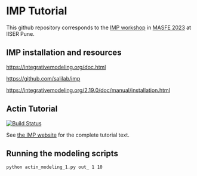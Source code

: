 # IMP Tutorial

This github repository corresponds to the [IMP workshop](https://sites.google.com/acads.iiserpune.ac.in/masfe/program/workshop?authuser=0) in [MASFE 2023](https://sites.google.com/acads.iiserpune.ac.in/masfe/) at IISER Pune. 

## IMP installation and resources
https://integrativemodeling.org/doc.html 

https://github.com/salilab/imp 

https://integrativemodeling.org/2.19.0/doc/manual/installation.html 


## Actin Tutorial  

[![Build Status](https://github.com/salilab/actin_tutorial/workflows/build/badge.svg?branch=main)](https://github.com/salilab/actin_tutorial/actions?query=workflow%3Abuild)

See [the IMP website](https://integrativemodeling.org/tutorials/actin/) for the complete tutorial text.

## Running the modeling scripts

`python actin_modeling_1.py out_ 1 10` 

